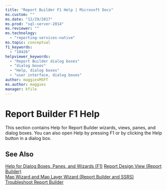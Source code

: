 ```yaml
---
title: "Report Builder F1 Help | Microsoft Docs"
ms.custom: ""
ms.date: "12/29/2017"
ms.prod: "sql-server-2014"
ms.reviewer: ""
ms.technology: 
  - "reporting-services-native"
ms.topic: conceptual
f1_keywords: 
  - "10426"
helpviewer_keywords: 
  - "Report Builder dialog boxes"
  - "dialog boxes"
  - "Help, dialog boxes"
  - "user interface, dialog boxes"
author: maggiesMSFT
ms.author: maggies
manager: kfile
---
```

# Report Builder F1 Help
  This section contains Help for Report Builder wizards, views, panes, and dialog boxes. You can also open Help by pressing F1 or by clicking the Help button in a dialog box.  
  
## See Also  
 [Help for Dialog Boxes, Panes, and Wizards (F1)](../report-builder-help-for-dialog-boxes-panes-and-wizards.md)
 [Report Design View &#40;Report Builder&#41;](report-design-view-report-builder.md)   
 [Map Wizard and Map Layer Wizard &#40;Report Builder and SSRS&#41;](../report-design/map-wizard-and-map-layer-wizard-report-builder-and-ssrs.md)   
 [Troubleshoot Report Builder](../troubleshoot-report-builder.md)  
  
  
